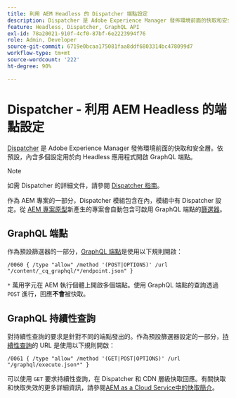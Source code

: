 ```yaml
---
title: 利用 AEM Headless 的 Dispatcher 端點設定
description: Dispatcher 是 Adobe Experience Manager 發佈環境前面的快取和安全層。多個設定用於向 Headless 應用程式開啟 GraphQL 端點。
feature: Headless, Dispatcher, GraphQL API
exl-id: 78a20021-910f-4cf0-87bf-6e2223994f76
role: Admin, Developer
source-git-commit: 6719e0bcaa175081faa8ddf6803314bc478099d7
workflow-type: tm+mt
source-wordcount: '222'
ht-degree: 90%

---
```



# Dispatcher - 利用 AEM Headless 的端點設定

[Dispatcher](https://experienceleague.adobe.com/docs/experience-manager-dispatcher/using/dispatcher.html?lang=zh-Hant) 是 Adobe Experience Manager 發佈環境前面的快取和安全層。依預設，內含多個設定用於向 Headless 應用程式開啟 GraphQL 端點。

>[!NOTE]
>
>如需 Dispatcher 的詳細文件，請參閱 [Dispatcher 指南](https://experienceleague.adobe.com/docs/experience-manager-dispatcher/using/dispatcher.html?lang=zh-Hant)。

作為 AEM 專案的一部分，Dispatcher 模組包含在內，模組中有 Dispatcher 設定。從 [AEM 專案原型](https://github.com/adobe/aem-project-archetype)新產生的專案會自動包含可啟用 GraphQL 端點的[篩選器](https://experienceleague.adobe.com/docs/experience-manager-dispatcher/using/configuring/dispatcher-configuration.html?#defining-a-filter)。

## GraphQL 端點

作為預設篩選器的一部分，[GraphQL 端點](/help/headless/graphql-api/graphql-endpoint.md)是使用以下規則開啟：

```
/0060 { /type "allow" /method '(POST|OPTIONS)' /url "/content/_cq_graphql/*/endpoint.json" }
```

`*` 萬用字元在 AEM 執行個體上開啟多個端點。使用 GraphQL 端點的查詢透過 `POST` 進行，回應&#x200B;**不會**&#x200B;被快取。

## GraphQL 持續性查詢

對持續性查詢的要求是針對不同的端點發出的。作為預設篩選器設定的一部分，[持續性查詢](/help/headless/graphql-api/persisted-queries.md)的 URL 是使用以下規則開啟：

```
/0061 { /type "allow" /method '(GET|POST|OPTIONS)' /url "/graphql/execute.json*" }
```

可以使用 `GET` 要求持續性查詢，在 Dispatcher 和 CDN 層級快取回應。有關快取和快取失效的更多詳細資訊，請參閱[AEM as a Cloud Service中的快取簡介](/help/implementing/dispatcher/caching.md)。
